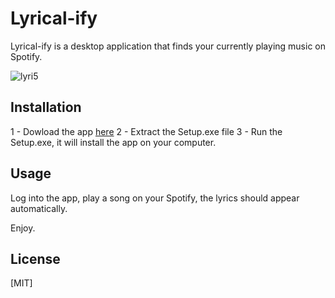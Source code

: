 # Lyrical-ify

Lyrical-ify is a desktop application that finds your currently playing music on Spotify.

![lyri5](https://user-images.githubusercontent.com/48062996/94378084-ccb91a00-0126-11eb-9f36-16244971f1c3.jpg)

## Installation

1 - Dowload the app [here](https://lyrical-ify.jordannoailletas.com/)
2 - Extract the Setup.exe file
3 - Run the Setup.exe, it will install the app on your computer.

## Usage

Log into the app, play a song on your Spotify, the lyrics should appear automatically.

Enjoy.

## License

[MIT]
